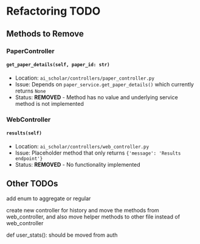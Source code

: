 # Refactoring TODO

## Methods to Remove

### PaperController

#### `get_paper_details(self, paper_id: str)`
- Location: `ai_scholar/controllers/paper_controller.py`
- Issue: Depends on `paper_service.get_paper_details()` which currently returns `None`
- Status: **REMOVED** - Method has no value and underlying service method is not implemented

### WebController

#### `results(self)`
- Location: `ai_scholar/controllers/web_controller.py`
- Issue: Placeholder method that only returns `{'message': 'Results endpoint'}`
- Status: **REMOVED** - No functionality implemented

## Other TODOs

add enum to aggregate or regular

create new controller for history and move the methods from web_controller, and also move helper methods to other file instead 
of web_controller

def user_stats():
should be moved from auth